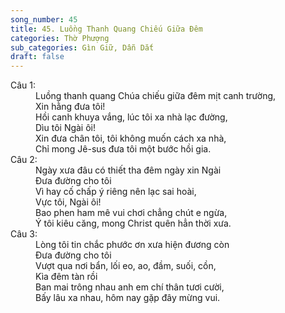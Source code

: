 ```yaml
---
song_number: 45
title: 45. Luồng Thanh Quang Chiếu Giữa Đêm
categories: Thờ Phượng
sub_categories: Gìn Giữ, Dẫn Dắt
draft: false
---
```

<dl><dt>Câu 1:</dt><dd data-verse="1"> Luồng thanh quang Chúa chiếu giữa đêm mịt canh trường, <br/>Xin hằng đưa tôi! <br/>Hồi canh khuya vắng, lúc tôi xa nhà lạc đường, <br/>Dìu tôi Ngài ôi! <br/>Xin đưa chân tôi, tôi không muốn cách xa nhà, <br/>Chỉ mong Jê-sus đưa tôi một bước hồi gia. </dd><dt>Câu 2:</dt><dd data-verse="2"> Ngày xưa đâu có thiết tha đêm ngày xin Ngài <br/>Đưa đường cho tôi <br/>Vì hay cố chấp ý riêng nên lạc sai hoài, <br/>Vực tôi, Ngài ôi! <br/>Bao phen ham mê vui chơi chẳng chút e ngừa, <br/>Ý tôi kiêu căng, mong Christ quên hẳn thời xưa. </dd><dt>Câu 3:</dt><dd data-verse="3">Lòng tôi tin chắc phước ơn xưa hiện đương còn <br/>Đưa đường cho tôi <br/>Vượt qua nơi bẩn, lối eo, ao, đầm, suối, cồn, <br/>Kìa đêm tàn rồi <br/>Ban mai trông nhau anh em chí thân tươi cười, <br/>Bấy lâu xa nhau, hôm nay gặp đây mừng vui. </dd></dl>